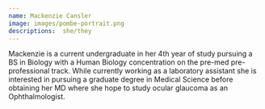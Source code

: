 ```yaml
---
name: Mackenzie Cansler
image: images/pombe-portrait.png
descriptions:  she/they
---
```


Mackenzie is a current undergraduate in her 4th year of study pursuing a BS in Biology with a Human Biology concentration on the pre-med pre-professional track. While currently working as a laboratory assistant she is interested in pursuing a graduate degree in Medical Science before obtaining her MD where she hope to study ocular glaucoma as an Ophthalmologist.




